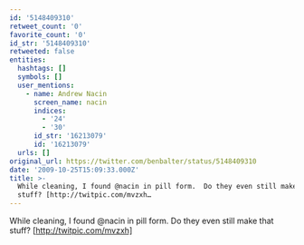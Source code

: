 ```yaml
---
id: '5148409310'
retweet_count: '0'
favorite_count: '0'
id_str: '5148409310'
retweeted: false
entities:
  hashtags: []
  symbols: []
  user_mentions:
    - name: Andrew Nacin
      screen_name: nacin
      indices:
        - '24'
        - '30'
      id_str: '16213079'
      id: '16213079'
  urls: []
original_url: https://twitter.com/benbalter/status/5148409310
date: '2009-10-25T15:09:33.000Z'
title: >-
  While cleaning, I found @nacin in pill form.  Do they even still make that
  stuff? [http://twitpic.com/mvzxh…
---
```


While cleaning, I found @nacin in pill form.  Do they even still make that stuff? [http://twitpic.com/mvzxh]